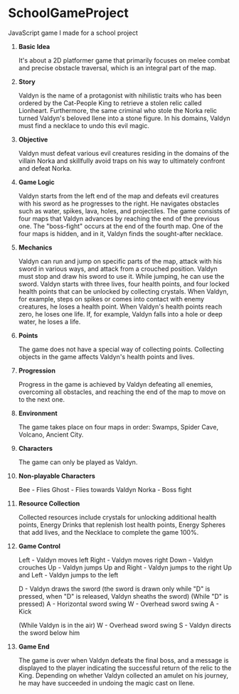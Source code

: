 # SchoolGameProject
JavaScript game I made for a school project

1. **Basic Idea**

   It's about a 2D platformer game that primarily focuses on melee combat and precise obstacle traversal, which is an integral part of the map.

2. **Story**

   Valdyn is the name of a protagonist with nihilistic traits who has been ordered by the Cat-People King to retrieve a stolen relic called Lionheart. Furthermore, the same criminal who stole the Norka relic turned Valdyn's beloved Ilene into a stone figure. In his domains, Valdyn must find a necklace to undo this evil magic.

3. **Objective**

   Valdyn must defeat various evil creatures residing in the domains of the villain Norka and skillfully avoid traps on his way to ultimately confront and defeat Norka.

4. **Game Logic**

   Valdyn starts from the left end of the map and defeats evil creatures with his sword as he progresses to the right. He navigates obstacles such as water, spikes, lava, holes, and projectiles. The game consists of four maps that Valdyn advances by reaching the end of the previous one. The "boss-fight" occurs at the end of the fourth map. One of the four maps is hidden, and in it, Valdyn finds the sought-after necklace.

5. **Mechanics**

   Valdyn can run and jump on specific parts of the map, attack with his sword in various ways, and attack from a crouched position. Valdyn must stop and draw his sword to use it. While jumping, he can use the sword. Valdyn starts with three lives, four health points, and four locked health points that can be unlocked by collecting crystals. When Valdyn, for example, steps on spikes or comes into contact with enemy creatures, he loses a health point. When Valdyn's health points reach zero, he loses one life. If, for example, Valdyn falls into a hole or deep water, he loses a life.

6. **Points**

   The game does not have a special way of collecting points. Collecting objects in the game affects Valdyn's health points and lives.

7. **Progression**

   Progress in the game is achieved by Valdyn defeating all enemies, overcoming all obstacles, and reaching the end of the map to move on to the next one.

8. **Environment**

   The game takes place on four maps in order: Swamps, Spider Cave, Volcano, Ancient City.

9. **Characters**

   The game can only be played as Valdyn.

10. **Non-playable Characters**

    Bee - Flies
    Ghost - Flies towards Valdyn
    Norka - Boss fight

11. **Resource Collection**

    Collected resources include crystals for unlocking additional health points, Energy Drinks that replenish lost health points, Energy Spheres that add lives, and the Necklace to complete the game 100%.

12. **Game Control**

    Left - Valdyn moves left
    Right - Valdyn moves right
    Down - Valdyn crouches
    Up - Valdyn jumps
    Up and Right - Valdyn jumps to the right
    Up and Left - Valdyn jumps to the left

    D - Valdyn draws the sword (the sword is drawn only while "D" is pressed, when "D" is released, Valdyn sheaths the sword)
    (While "D" is pressed)
    A - Horizontal sword swing
    W - Overhead sword swing
    A - Kick

    (While Valdyn is in the air)
    W - Overhead sword swing
    S - Valdyn directs the sword below him

13. **Game End**

    The game is over when Valdyn defeats the final boss, and a message is displayed to the player indicating the successful return of the relic to the King. Depending on whether Valdyn collected an amulet on his journey, he may have succeeded in undoing the magic cast on Ilene.
